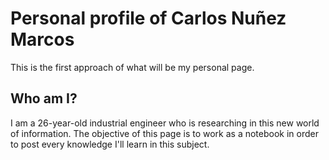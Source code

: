 # Personal profile of Carlos Nuñez Marcos
This is the first approach of what will be my personal page.
## Who am I?
I am a 26-year-old industrial engineer who is researching in this new world of information.
The objective of this page is to work as a notebook in order to post every knowledge I'll learn in this subject.
